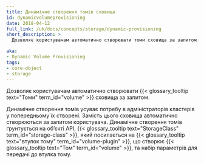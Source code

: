 ```yaml
---
title: Динамічне створення томів сховища
id: dynamicvolumeprovisioning
date: 2018-04-12
full_link: /uk/docs/concepts/storage/dynamic-provisioning
short_description: >
  Дозволяє користувачам автоматично створювати томи сховища за запитом.

aka:
- Dynamic Volume Provisioning
tags:
- core-object
- storage
---
```


Дозволяє користувачам автоматично створювати {{< glossary_tooltip text="Томи" term_id="volume" >}} сховища за запитом.

<!--more--> 

Динамічне створення томів усуває потребу в адміністраторів кластерів у попередньому їх створені. Замість цього сховища автоматично створюються за запитом користувача. Динамічне створення томів ґрунтується на обʼєкті API, {{< glossary_tooltip text="StorageClass" term_id="storage-class" >}}, який посилається на {{< glossary_tooltip text="втулок тому" term_id="volume-plugin" >}}, що створює {{< glossary_tooltip text="Том" term_id="volume" >}}, та набір параметрів для передачі до втулка тому.
